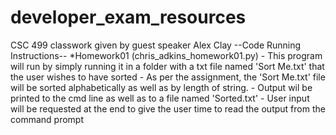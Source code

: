 # developer_exam_resources
 CSC 499 classwork given by guest speaker Alex Clay
 --Code Running Instructions--
 *Homework01 (chris_adkins_homework01.py)
	- This program will run by simply running it in a folder with a txt file named 'Sort Me.txt' that the user wishes to have sorted
		- As per the assignment, the 'Sort Me.txt' file will be sorted alphabetically as well as by length of string.
		- Output wil be printed to the cmd line as well as to a file named 'Sorted.txt'
	- User input will be requested at the end to give the user time to read the output from the command prompt
	

